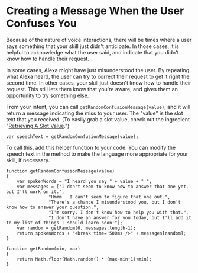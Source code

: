# Creating a Message When the User Confuses You

Because of the nature of voice interactions, there will be times where a user says something that your skill just didn't anticipate.  In those cases, it is helpful to acknowledge what the user said, and indicate that you didn't know how to handle their request.

In some cases, Alexa might have just misunderstood the user.  By repeating what Alexa heard, the user can try to correct their request to get it right the second time.  In other cases, your skill just doesn't know how to handle their request.  This still lets them know that you're aware, and gives them an opportunity to try something else.

From your intent, you can call `getRandomConfusionMessage(value)`, and it will return a message indicating the miss to your user.  The "value" is the slot text that you received.  (To easily grab a slot value, check out the ingredient "[Retrieving A Slot Value](https://github.com/alexa/alexa-cookbook/blob/dev-tips/ingredients/getting-a-slot-value.md).")

    var speechText = getRandomConfusionMessage(value);

To call this, add this helper function to your code.  You can modify the speech text in the method to make the language more appropriate for your skill, if necessary.

    function getRandomConfusionMessage(value)
    {
        var spokenWords = "I heard you say " + value + " ";
        var messages = ["I don't seem to know how to answer that one yet, but I'll work on it.",
                    "Hmmm.  I can't seem to figure that one out.",
                    "There's a chance I misunderstood you, but I don't know how to answer your question.",
                    "I'm sorry. I don't know how to help you with that.",
                    "I don't have an answer for you today, but I'll add it to my list of things I should learn soon!"];
        var random = getRandom(0, messages.length-1);
        return spokenWords + "<break time='500ms'/>" + messages[random];
    }

    function getRandom(min, max)
    {
        return Math.floor(Math.random() * (max-min+1)+min);
    }
